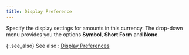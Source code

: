 ```yaml
---
title: Display Preference
---
```



Specify the display settings for amounts in this <font style="color: #000000;" color="#000000">currency.</font>  The drop-down menu provides you the options **Symbol**,  **Short Form** and **None**.


{:.see_also}
See also
: [Display  Preferences](JavaScript:RelatedTopics1.Click())<!--Metadata type="DesignerControl" startspan
<object CLASSID="clsid:ADB880A6-D8FF-11CF-9377-00AA003B7A11"
	ID=RelatedTopics1
	TYPE="application/x-oleobject">
</object>-->

<object classid="clsid:ADB880A6-D8FF-11CF-9377-00AA003B7A11" id="RelatedTopics1" type="application/x-oleobject"> 
 <param name="Command" value="Related Topics">
<param name="Window" value="second">
<param name="Item1" value="Display preferences;{{site.sc_chm}}/options/multicurrency/setup/defining/details/print-info/display_preference.html">
</object><!--Metadata type="DesignerControl" endspan-->
